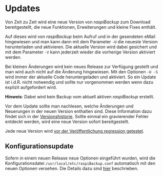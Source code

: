 # Updates

Von Zeit zu Zeit wird eine neue Version von *raspiBackup* zum Download
bereitgestellt, die neue Funktionen, Erweiterungen und kleine Fixes enthält.

Auf dieses wird von *raspiBackup* beim Aufruf und in der gesendeten eMail
hingewiesen und man kann dann mit dem Parameter `-U` die neueste Version
herunterladen und aktivieren. Die aktuelle Version wird dabei gesichert und mit
dem Parameter `-V` kann jederzeit wieder die vorherige Version aktiviert werden.

Bei kleinen Änderungen wird kein neues Release zur Verfügung gestellt und man wird auch
nicht auf die Änderung hingewiesen. Mit den Optionen `-U -S` wird immer der aktuelle Code
heruntergeladen und aktiviert. So ein Update ist i.d.R. nicht notwendig und sollte nur vorgenommen werden
wenn dazu explizit aufgefordert wird.

**Hinweis**:
Dabei wird kein Backup vom aktuell aktiven *raspiBackup* erstellt.

Vor dem Update sollte man nachlesen, welche Änderungen und Neuerungen in der
neuen Version enthalten sind. Diese Information dazu findet sich in der
[Versionshistorie](https://github.com/framps/raspiBackup/releases).
Sollte einmal ein gravierender Fehler entdeckt werden, wird
eine neue Version sofort bereitgestellt.

Jede neue Version wird [vor der Veröffentlichung regression getestet](regressiontests-executed.md).

## Konfigurationsupdate

Sofern in einem neuen Release neue Optionen eingeführt wurden, wird die
Konfigurationsdatei `/usr/local/etc/raspiBackup.conf` automatisch mit den neuen Optionen
versehen. Die Details dazu sind [hier](configuration-update-when-upgrading-to-a-new-version.md)
beschrieben.

[.status]: rst
[.source]: https://linux-tips-and-tricks.de/de/raspibackup#updatestrategie
[.source]: https://linux-tips-and-tricks.de/de/raspibackupcategoried/432-raspibackup-versionshistorie

